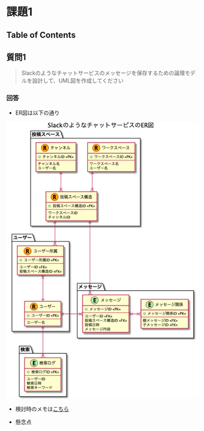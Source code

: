 # 課題1

## Table of Contents
<!-- START doctoc -->
<!-- END doctoc -->

## 質問1

> Slackのようなチャットサービスのメッセージを保存するための論理モデルを設計して、UML図を作成してください

### 回答

- ER図は以下の通り

![](../../../assets/SlackのようなチャットサービスのER図.png)

- 検討時のメモは[こちら](https://docs.google.com/spreadsheets/d/1VY8wkXNHNpTPu-Bk3SVmADeX53uuP2y5sYRT9e5X5-8/edit?usp=sharing)

- 懸念点